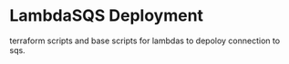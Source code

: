 # LambdaSQS Deployment
terraform scripts and base scripts for lambdas to depoloy connection to sqs.
